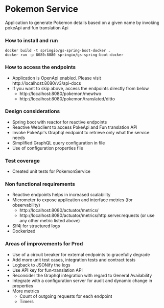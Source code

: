 # Pokemon Service
Application to generate Pokemon details based on a given name by invoking pokeApi and fun translation Api

### How to install and run
```
docker build -t springio/gs-spring-boot-docker .
docker run -p 8080:8080 springio/gs-spring-boot-docker
```

### How to access the endpoints
 -  Application is OpenApi enabled. Please visit http://localhost:8080/v3/api-docs
 -  If you want to skip above, access the endpoints directly from below
    - http://localhost:8080/pokemon/mewtwo
    - http://localhost:8080/pokemon/translated/ditto
    
### Design considerations
 - Spring boot with reactor for reactive endpoints
 - Reactive Webclient to access PokeApi and Fun translation API
 - Invoke PokeApi's Graphql endpoint to retrieve only what the service needs
 - Simplified GraphQL query configuration in file
 - Use of configuration properties file

### Test coverage
 - Created unit tests for PokemonService

### Non functional requirements 
 - Reactive endpoints helps in increased scalability
 - Micrometer to expose application and interface metrics (for observability)
   - http://localhost:8080/actuator/metrics/
   - http://localhost:8080/actuator/metrics/http.server.requests (or use any other metric listed above) 
 - Slf4j for structured logs
 - Dockerized

### Areas of improvements for Prod
 - Use of a circuit breaker for external endpoints to gracefully degrade
 - Add more unit test cases, integration tests and contract tests
 - Logback to JSONify the logs 
 - Use API key for fun-translation API
 - Reconsider the Graphql integration with regard to General Availability
 - Integrate with a configuration server for audit and dynamic change in properties
 - More metrics 
    - Count of outgoing requests for each endpoint
    - Timers 
 
 


